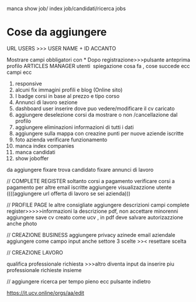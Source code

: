 manca show job/ index job/candidati/ricerca jobs

# Cose da aggiungere
URL USERS >>> USER NAME + ID ACCANTO

Mostrare campi obbligatori con *
Dopo registrazione>>>pulsante anteprima profilo 
ARTICLES MANAGER 
utenti  spiegazione cosa fa , cose succede ecc campi ecc
1. responsive
2. alcuni fix immagini profili e blog (Online sito)
3. I badge corsi in base al prezzo e tipo corso 
9. Annunci di lavoro sezione
10. dashboard user inserire dove puo vedere/modificare il cv caricato
12. aggiungere deselezione corsi da mostrare o non /cancellazione dal profilo
13. aggiungere eliminazioni informazioni di tutti i dati
16. aggiungere sulla mappa con creazine punti per nuove aziende iscritte
19. foto azienda verificare funzionamento
20. manca index companies
22. manca candidati
23. show joboffer

da aggiungere
fixare trova candidato 
fixare annunci di lavoro

// COMPLETE REGISTER
soltanto corsi a pagamento
verificare corsi a pagamento per altre email iscritte
aggiungere visualizazzione utente
((((aggiungere url offerta di lavoro se sei azienda)))

// PROFILE PAGE
le altre consigliate 
aggiungere descrizioni campi complete register>>>>>informazioni
la descrizione pdf, non accettare minorenni 
aggiungere save cv creato come ucv , in pdf
deve salvare autorizazzione
anche photo

// CREAZIONE BUSINESS
aggiungere privacy azinede
email aziendale aggiungere come campo input
anche settore 3 scelte >>< resettare scelta 

// CREAZIONE LAVORO

qualifica professionale richiesta >>>altro diventa input da inserire 
piu professionale richieste insieme 


// aggiungere ricerca per tempo pieno ecc
pulsante indietro

https://it.ucv.online/orgs/aa/edit





